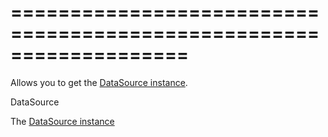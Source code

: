 <!--**
/*-------------------------------------------
    Auto-generated file. Do not modify.
-------------------------------------------

**-->
===================================================================
===================================================================

<!--shortDescription-->
Allows you to get the [DataSource instance](/Documentation/ApiReference/Data_Layer/DataSource/).
<!--/shortDescription-->

<!--returnType-->DataSource<!--/returnType-->
<!--returnDescription-->
The <a href="https://js.devexpress.com/Documentation/16_1/ApiReference/Data_Layer/DataSource/">DataSource instance</a>
<!--/returnDescription-->

<!--fullDescription-->

<!--/fullDescription-->